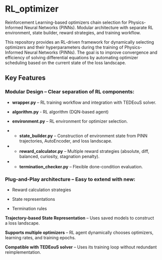 # RL_optimizer
Reinforcement Learning-based optimizers chain selection for Physics-Informed Neural Networks (PINNs). Modular architecture with separate RL environment, state builder, reward strategies, and training workflow.

This repository provides an RL-driven framework for dynamically selecting optimizers and their hyperparameters during the training of Physics-Informed Neural Networks (PINNs).
The goal is to improve convergence and efficiency of solving differential equations by automating optimizer scheduling based on the current state of the loss landscape.

## Key Features

### Modular Design – Clear separation of RL components:

- **wrapper.py** – RL training workflow and integration with TEDEouS solver.

- **algorithm.py** - RL algorithm (DQN-based agent)

- **environment.py** – RL environment for optimizer selection.

- - **state_builder.py** – Construction of environment state from PINN trajectories, AutoEncoder, and loss landscape.

- - **reward_calculator.py** – Multiple reward strategies (absolute, diff, balanced, curiosity, stagnation penalty).

- - **termination_checker.py** – Flexible done-condition evaluation.

### Plug-and-Play architecture – Easy to extend with new:

- Reward calculation strategies

- State representations

- Termination rules

**Trajectory-based State Representation** – Uses saved models to construct a loss landscape.

**Supports multiple optimizers** – RL agent dynamically chooses optimizers, learning rates, and training epochs.

**Compatible with TEDEouS solver** – Uses its training loop without redundant reimplementation.

